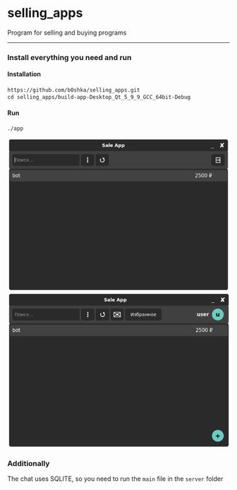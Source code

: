 # selling_apps
Program for selling and buying programs
____
### Install everything you need and run
#### Installation
```
https://github.com/b0shka/selling_apps.git
cd selling_apps/build-app-Desktop_Qt_5_9_9_GCC_64bit-Debug
```
#### Run
```
./app
```

![alt text](img/img1.png)
![alt text](img/img2.png)

### Additionally
The chat uses SQLITE, so you need to run the `main` file in the `server` folder
